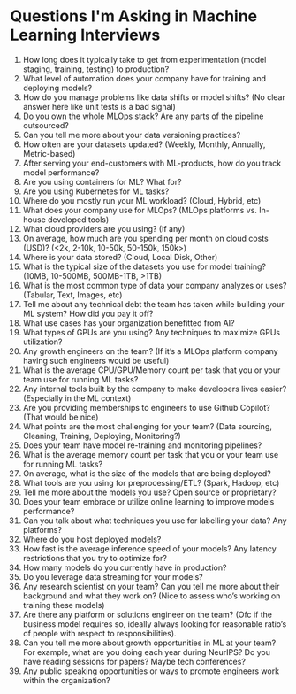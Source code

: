 # Questions I'm Asking in Machine Learning Interviews
1) How long does it typically take to get from experimentation (model staging, training, testing) to production?
2) What level of automation does your company have for training and deploying models?
3) How do you manage problems like data shifts or model shifts? (No clear answer here like unit tests is a bad signal)
4) Do you own the whole MLOps stack? Are any parts of the pipeline outsourced?
5) Can you tell me more about your data versioning practices?
6) How often are your datasets updated? (Weekly, Monthly, Annually, Metric-based)
7) After serving your end-customers with ML-products, how do you track model performance?
8) Are you using containers for ML? What for?
9) Are you using Kubernetes for ML tasks?
10) Where do you mostly run your ML workload? (Cloud, Hybrid, etc)
11) What does your company use for MLOps? (MLOps platforms vs. In-house developed tools)
12) What cloud providers are you using? (If any)
13) On average, how much are you spending per month on cloud costs (USD)? (<2k, 2-10k, 10-50k, 50-150k, 150k>)
14) Where is your data stored? (Cloud, Local Disk, Other)
15) What is the typical size of the datasets you use for model training? (10MB, 10-500MB, 500MB-1TB, >1TB)
16) What is the most common type of data your company analyzes or uses? (Tabular, Text, Images, etc)
17) Tell me about any technical debt the team has taken while building your ML system? How did you pay it off?
18) What use cases has your organization benefitted from AI? 
19)  What types of GPUs are you using? Any techniques to maximize GPUs utilization?
20) Any growth engineers on the team? (If it’s a MLOps platform company having such engineers would be useful)
21) What is the average CPU/GPU/Memory count per task that you or your team use for running ML tasks?
22) Any internal tools built by the company to make developers lives easier? (Especially in the ML context)
23) Are you providing memberships to engineers to use Github Copilot? (That would be nice)
24) What points are the most challenging for your team? (Data sourcing, Cleaning, Training, Deploying, Monitoring?)
25) Does your team have model re-training and monitoring pipelines?
26) What is the average memory count per task that you or your team use for running ML tasks? 
27) On average, what is the size of the models that are being deployed? 
28) What tools are you using for preprocessing/ETL? (Spark, Hadoop, etc)
29) Tell me more about the models you use? Open source or proprietary?
30) Does your team embrace or utilize online learning to improve models performance?
31) Can you talk about what techniques you use for labelling your data? Any platforms?
32) Where do you host deployed models?
33) How fast is the average inference speed of your models? Any latency restrictions that you try to optimize for?
34) How many models do you currently have in production?
35) Do you leverage data streaming for your models?
36) Any research scientist on your team? Can you tell me more about their background and what they work on? (Nice to assess who’s working on training these models)
37) Are there any platform or solutions engineer on the team? (Ofc if the business model requires so, ideally always looking for reasonable ratio’s of people with respect to responsibilities).
38) Can you tell me more about growth opportunities in ML at your team? For example, what are you doing each year during NeurIPS? Do you have reading sessions for papers? Maybe tech conferences?
39) Any public speaking opportunities or ways to promote engineers work within the organization?
